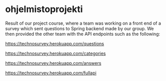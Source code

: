 # ohjelmistoprojekti
Result of our project course, where a team was working on a front end of a survey which sent questions to Spring backend made by our group.
We then provided the other team with the API endpoints such as the following:

https://technosurvey.herokuapp.com/questions

https://technosurvey.herokuapp.com/categories

https://technosurvey.herokuapp.com/answers

https://technosurvey.herokuapp.com/fullapi
